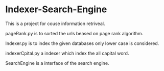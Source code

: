 # Indexer-Search-Engine
This is a project for couse information retriveal. 

pageRank.py is to sorted the urls beased on page rank algorithm. 

Indexer.py is to index the given databases only lower case is considered. 

indexerCpital.py a indexer which index the all capital word. 

SearchEngine is a interface of the search engine.
